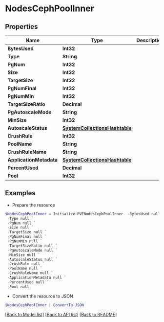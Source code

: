 # NodesCephPoolInner
## Properties

Name | Type | Description | Notes
------------ | ------------- | ------------- | -------------
**BytesUsed** | **Int32** |  | [optional] 
**Type** | **String** |  | [optional] 
**PgNum** | **Int32** |  | [optional] 
**Size** | **Int32** |  | [optional] 
**TargetSize** | **Int32** |  | [optional] 
**PgNumFinal** | **Int32** |  | [optional] 
**PgNumMin** | **Int32** |  | [optional] 
**TargetSizeRatio** | **Decimal** |  | [optional] 
**PgAutoscaleMode** | **String** |  | [optional] 
**MinSize** | **Int32** |  | [optional] 
**AutoscaleStatus** | [**SystemCollectionsHashtable**](.md) |  | [optional] 
**CrushRule** | **Int32** |  | [optional] 
**PoolName** | **String** |  | [optional] 
**CrushRuleName** | **String** |  | [optional] 
**ApplicationMetadata** | [**SystemCollectionsHashtable**](.md) |  | [optional] 
**PercentUsed** | **Decimal** |  | [optional] 
**Pool** | **Int32** |  | [optional] 

## Examples

- Prepare the resource
```powershell
$NodesCephPoolInner = Initialize-PVENodesCephPoolInner  -BytesUsed null `
 -Type null `
 -PgNum null `
 -Size null `
 -TargetSize null `
 -PgNumFinal null `
 -PgNumMin null `
 -TargetSizeRatio null `
 -PgAutoscaleMode null `
 -MinSize null `
 -AutoscaleStatus null `
 -CrushRule null `
 -PoolName null `
 -CrushRuleName null `
 -ApplicationMetadata null `
 -PercentUsed null `
 -Pool null
```

- Convert the resource to JSON
```powershell
$NodesCephPoolInner | ConvertTo-JSON
```

[[Back to Model list]](../README.md#documentation-for-models) [[Back to API list]](../README.md#documentation-for-api-endpoints) [[Back to README]](../README.md)

